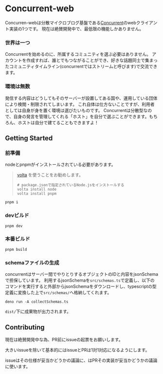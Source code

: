# Concurrent-web
Concurren-webは分散マイクロブログ基盤である[Concurrent](https://github.com/totegamma/concurrent)のwebクライアント実装の1つです。
現在は絶賛開発中で、最低限の機能しかありません。

### 世界は一つ
Concurrentを始めるのに、所属するコミュニティを選ぶ必要はありません。 
アカウントを作成すれば、誰とでもつながることができ、好きな話題同士で集まったコミュニティタイムライン(concurrentではストリームと呼びます)で交流できます。

### 環境は無数
発信する内容はどうしてもそのサーバーが設置してある国や、運用している団体により検閲・制限されてしまいます。
これ自体は仕方ないことですが、利用者としては自身が身を置く環境は選びたいものです。 
Concurrentは分散型なので、自身の発言を管理してくれる「ホスト」を自分で選ぶことができます。もちろん、ホストは自分で建てることもできますよ！

## Getting Started
### 前準備
nodeとpnpmがインストールされている必要があります。  

> [volta](https://volta.sh/) を使うことをお勧めします。
> ```shell
> # package.jsonで指定されているNode.jsをインストールする
> volta install node
> volta install pnpm
> ```

```
pnpm i
```

### devビルド
```
pnpm dev
```
### 本番ビルド
```
pnpm build
```

### schemaファイルの生成
concurrentはサーバー間でやりとりするオブジェクトのIDと内容をjsonSchemaで担保しています。
利用するjsonSchemaを`src/schemas.ts`で定義し、以下のコマンドを実行すると外部からjsonSchemaをダウンロードし、typescriptの型定義に変換した上で`src/schemas/`へ格納してくれます。

```
deno run -A collectSchemas.ts
```

`dist/`下に成果物が出力されます。

## Contributing
現在は絶賛開発中な為、PR前にissueの起票をお願いします。

大きいissueを除いて基本的にはissueとPRは1対1対応になるようにします。

issueはその仕様が妥当かどうかの議論に、はPRその実装が妥当かどうかの議論に使います。
